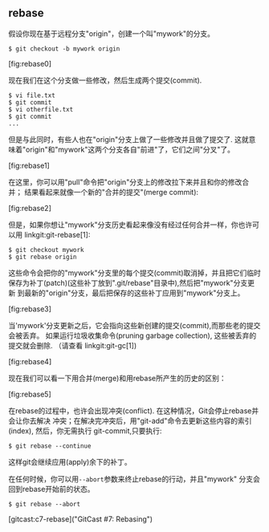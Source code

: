 ## rebase ##

假设你现在基于远程分支"origin"，创建一个叫"mywork"的分支。

    $ git checkout -b mywork origin

[fig:rebase0]

现在我们在这个分支做一些修改，然后生成两个提交(commit).

    $ vi file.txt
    $ git commit
    $ vi otherfile.txt
    $ git commit
    ...
    
但是与此同时，有些人也在"origin"分支上做了一些修改并且做了提交了.
这就意味着"origin"和"mywork"这两个分支各自"前进"了，它们之间"分叉"了。

[fig:rebase1]

在这里，你可以用"pull"命令把"origin"分支上的修改拉下来并且和你的修改合并；
结果看起来就像一个新的"合并的提交"(merge commit):

[fig:rebase2]


但是，如果你想让"mywork"分支历史看起来像没有经过任何合并一样，你也许可以用 linkgit:git-rebase[1]:

    $ git checkout mywork
    $ git rebase origin


这些命令会把你的"mywork"分支里的每个提交(commit)取消掉，并且把它们临时
保存为补丁(patch)(这些补丁放到".git/rebase"目录中),然后把"mywork"分支更新
到最新的"origin"分支，最后把保存的这些补丁应用到"mywork"分支上。


[fig:rebase3]

当'mywork'分支更新之后，它会指向这些新创建的提交(commit),而那些老的提交会被丢弃。
如果运行垃圾收集命令(pruning garbage collection), 这些被丢弃的提交就会删除.
（请查看 linkgit:git-gc[1])

[fig:rebase4]

现在我们可以看一下用合并(merge)和用rebase所产生的历史的区别：

[fig:rebase5]


在rebase的过程中，也许会出现冲突(conflict). 在这种情况，Git会停止rebase并会让你去解决
冲突；在解决完冲突后，用"git-add"命令去更新这些内容的索引(index), 然后，你无需执行
git-commit,只要执行:

    $ git rebase --continue


这样git会继续应用(apply)余下的补丁。

在任何时候，你可以用`--abort`参数来终止rebase的行动，并且"mywork"
分支会回到rebase开始前的状态。

    $ git rebase --abort


[gitcast:c7-rebase]("GitCast #7: Rebasing")
